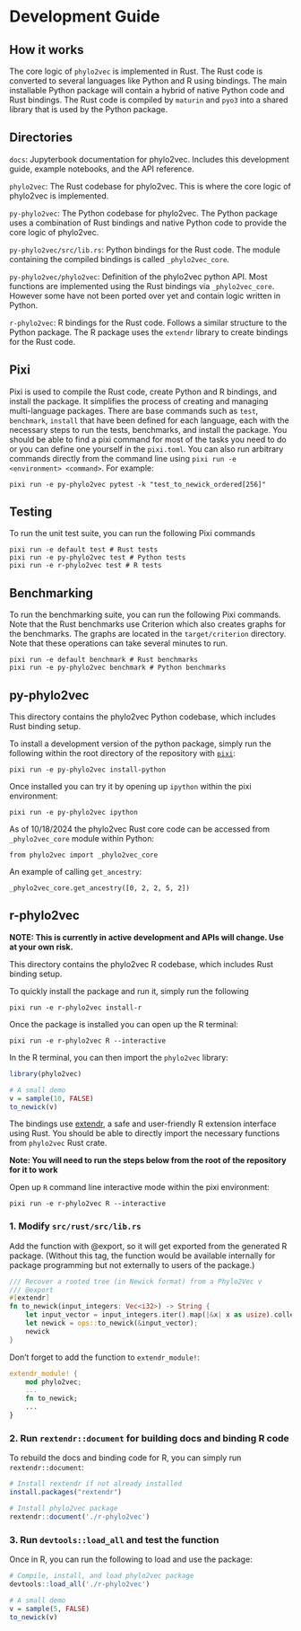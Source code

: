 # Development Guide

## How it works

The core logic of `phylo2vec` is implemented in Rust. The Rust code is converted
to several languages like Python and R using bindings. The main installable
Python package will contain a hybrid of native Python code and Rust bindings.
The Rust code is compiled by `maturin` and `pyo3` into a shared library that is
used by the Python package.

## Directories

`docs`: Jupyterbook documentation for phylo2vec. Includes this development
guide, example notebooks, and the API reference.

`phylo2vec`: The Rust codebase for phylo2vec. This is where the core logic of
phylo2vec is implemented.

`py-phylo2vec`: The Python codebase for phylo2vec. The Python package uses a
combination of Rust bindings and native Python code to provide the core logic of
phylo2vec.

`py-phylo2vec/src/lib.rs`: Python bindings for the Rust code. The module
containing the compiled bindings is called `_phylo2vec_core`.

`py-phylo2vec/phylo2vec`: Definition of the phylo2vec python API. Most functions
are implemented using the Rust bindings via `_phylo2vec_core`. However some have
not been ported over yet and contain logic written in Python.

`r-phylo2vec`: R bindings for the Rust code. Follows a similar structure to the
Python package. The R package uses the `extendr` library to create bindings for
the Rust code.

## Pixi

Pixi is used to compile the Rust code, create Python and R bindings, and install
the package. It simplifies the process of creating and managing multi-language
packages. There are base commands such as `test`, `benchmark`, `install` that
have been defined for each language, each with the necessary steps to run the
tests, benchmarks, and install the package. You should be able to find a pixi
command for most of the tasks you need to do or you can define one yourself in
the `pixi.toml`. You can also run arbitrary commands directly from the command
line using `pixi run -e <environment> <command>`. For example:

```console
pixi run -e py-phylo2vec pytest -k "test_to_newick_ordered[256]"
```

## Testing

To run the unit test suite, you can run the following Pixi commands

```console
pixi run -e default test # Rust tests
pixi run -e py-phylo2vec test # Python tests
pixi run -e r-phylo2vec test # R tests
```

## Benchmarking

To run the benchmarking suite, you can run the following Pixi commands. Note
that the Rust benchmarks use Criterion which also creates graphs for the
benchmarks. The graphs are located in the `target/criterion` directory. Note
that these operations can take several minutes to run.

```console
pixi run -e default benchmark # Rust benchmarks
pixi run -e py-phylo2vec benchmark # Python benchmarks
```

## py-phylo2vec

This directory contains the phylo2vec Python codebase, which includes Rust
binding setup.

To install a development version of the python package, simply run the following
within the root directory of the repository with
[`pixi`](https://pixi.sh/latest/):

```
pixi run -e py-phylo2vec install-python
```

Once installed you can try it by opening up `ipython` within the pixi
environment:

```
pixi run -e py-phylo2vec ipython
```

As of 10/18/2024 the phylo2vec Rust core code can be accessed from
`_phylo2vec_core` module within Python:

```
from phylo2vec import _phylo2vec_core
```

An example of calling `get_ancestry`:

```
_phylo2vec_core.get_ancestry([0, 2, 2, 5, 2])
```

## r-phylo2vec

**NOTE: This is currently in active development and APIs will change. Use at
your own risk.**

This directory contains the phylo2vec R codebase, which includes Rust binding
setup.

To quickly install the package and run it, simply run the following

```console
pixi run -e r-phylo2vec install-r
```

Once the package is installed you can open up the R terminal:

```console
pixi run -e r-phylo2vec R --interactive
```

In the R terminal, you can then import the `phylo2vec` library:

```R
library(phylo2vec)

# A small demo
v = sample(10, FALSE)
to_newick(v)
```

The bindings use [extendr](https://github.com/extendr/extendr), a safe and
user-friendly R extension interface using Rust. You should be able to directly
import the necessary functions from `phylo2vec` Rust crate.

**Note: You will need to run the steps below from the root of the repository for
it to work**

Open up `R` command line interactive mode within the pixi environment:

```console
pixi run -e r-phylo2vec R --interactive
```

### 1. Modify `src/rust/src/lib.rs`

Add the function with @export, so it will get exported from the generated R
package. (Without this tag, the function would be available internally for
package programming but not externally to users of the package.)

```Rust
/// Recover a rooted tree (in Newick format) from a Phylo2Vec v
/// @export
#[extendr]
fn to_newick(input_integers: Vec<i32>) -> String {
    let input_vector = input_integers.iter().map(|&x| x as usize).collect();
    let newick = ops::to_newick(&input_vector);
    newick
}
```

Don’t forget to add the function to `extendr_module!`:

```Rust
extendr_module! {
    mod phylo2vec;
    ...
    fn to_newick;
    ...
}
```

### 2. Run `rextendr::document` for building docs and binding R code

To rebuild the docs and binding code for R, you can simply run
`rextendr::document`:

```R
# Install rextendr if not already installed
install.packages("rextendr")

# Install phylo2vec package
rextendr::document('./r-phylo2vec')
```

### 3. Run `devtools::load_all` and test the function

Once in R, you can run the following to load and use the package:

```R
# Compile, install, and load phylo2vec package
devtools::load_all('./r-phylo2vec')

# A small demo
v = sample(5, FALSE)
to_newick(v)
```

